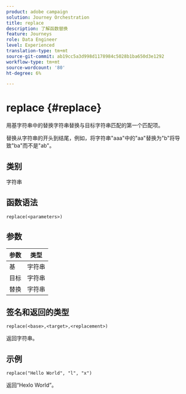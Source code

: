 ```yaml
---
product: adobe campaign
solution: Journey Orchestration
title: replace
description: 了解函数替换
feature: Journeys
role: Data Engineer
level: Experienced
translation-type: tm+mt
source-git-commit: ab19cc5a3d998d1178984c5028b1ba650d3e1292
workflow-type: tm+mt
source-wordcount: '80'
ht-degree: 6%

---
```



# replace {#replace}

用基字符串中的替换字符串替换与目标字符串匹配的第一个匹配项。

替换从字符串的开头到结尾，例如，将字符串&quot;aaa&quot;中的&quot;aa&quot;替换为&quot;b&quot;将导致&quot;ba&quot;而不是&quot;ab&quot;。

## 类别

字符串

## 函数语法

`replace(<parameters>)`

## 参数

| 参数 | 类型 |
|-----------|--------------|
| 基 | 字符串 |
| 目标 | 字符串 |
| 替换 | 字符串 |

## 签名和返回的类型

`replace(<base>,<target>,<replacement>)`

返回字符串。

## 示例

`replace("Hello World", "l", "x")`

返回“Hexlo World”。
